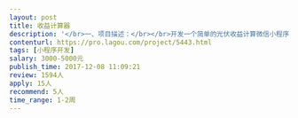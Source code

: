 ```yaml
---                
layout: post       
title: 收益计算器           
description: '</br>一、项目描述：</br></br>开发一个简单的光伏收益计算微信小程序，用户在一个表单页面输入几个数据后（比如光照条件、贷款金额等），后台根据我们提供的算法进行计算，最后向用户展示收益情况。</br></br>二、主要功能点：</br></br>表单、后台算法（我们会提供）、输出页面</br></br>三、可参考产品：</br></br>http://www.pvbao.net/CalculateParent.aspx</br></br>四、人员要求：</br></br>能做上述开发就可以</br>'     
contenturl: https://pro.lagou.com/project/5443.html      
tags: [小程序开发]            
salary: 3000-5000元          
publish_time: 2017-12-08 11:09:21         
review: 1594人                   
apply: 15人                   
recommend: 5人                   
time_range: 1-2周              
---                 
```

